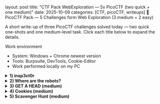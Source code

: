layout: post
title: "CTF Pack WebExploration — 5x PicoCTF (two quick + one medium)"
date: 2025-10-09
categories: [CTF, picoCTF, writeups]
🧩 PicoCTF Pack — 5 Challenges form Web Exploration (3 medium + 2 easy)

A short write-up of three PicoCTF challenges solved today — two quick one-shots and one medium-level task.
Click each title below to expand the details.

Work environment
- System: Windows + Chrome newest version
- Tools: Burpsuite, DevTools, Cookie-Editor
- Work performed locally on my PC  

<details> <summary><b>1) insp3ct0r </b></summary>
Inspector
🔍 Description
 
First task from Web Exploration field. Here we will have to use DevTools to inspect the site and find the flag.

🛠️ What I did

Opened the page: http://jupiter.challenges.picoctf.org:9670
The page looks like this:  
<img src="../assets/img/ctf-2025-web-exploration/insp3ct0r/5.png" width="600">  
And I click on the HOW tab. Here we can see that to make this site creator used a HTML, CSS and JS.  
<img src="../assets/img/ctf-2025-web-exploration/insp3ct0r/6.png" width="600">  

1. I open DevTool (F12) and start inspecting DOM. Almost immediately I found 1st part of the flag in the HTML file:
   
<img src="../assets/img/ctf-2025-web-exploration/insp3ct0r/1.png" width="600" width="600">

3. Then I move to sources and check mycss.css where I found 2nd part of the flag
   
<img src="../assets/img/ctf-2025-web-exploration/insp3ct0r/2.png" width="600">  

5. And then move to myjs.js where the last part of the flag is waiting.  

<img src="../assets/img/ctf-2025-web-exploration/insp3ct0r/3.png" width="600">  

</details>
<details> <summary><b>2) Where are the robots? </b></summary>
 Where are the robots?
🔍 Description
 
Pretty simple challenge. As the name indicates we will be checking robots.txt file  

🛠️ Steps

1. I open an URL given in the task, and I add at the end of it /robots.txt  
(<i>a text file that website owners create to tell web crawlers (like search engine bots) which pages or directories on their site should not be crawled</i>)

<img src="../assets/img/ctf-2025-web-exploration/where_are_the_robots/1.png" width="600">  

3. In the robot.txt we can see disallow file.html. I puit it at the end of the URL and there is the flag!

<img src="../assets/img/ctf-2025-web-exploration/where_are_the_robots/2.png" width="600">  

</details>
<details> <summary><b>3) GET A HEAD (medium)</b></summary>
GET A HEAD — (medium)
🔍 Description

A medium-level challenge involving the Burp Suite to manipulate the HTTPS requests.

🛠️ Steps to solve

1. Open the link from the task: http://mercury.picoctf.net:21939/
2. 
<img src="../assets/img/ctf-2025-web-exploration/GET_A_HEAD/4.png" width="600">

4. The site changes color accordingly to the button we click. If we click blue option there is POST request, when red there is a GET  
BLUE:

<img src="../assets/img/ctf-2025-web-exploration/GET_A_HEAD/5.png" width="600">

RED:  

<img src="../assets/img/ctf-2025-web-exploration/GET_A_HEAD/6.png" width="600">  

6. As the title of the challenge is GET a HEAD - I assume the GET is the request we want to experiment with. I intercept GET request and switch GET for HEAD - as in the challenge title and send
And there it is! The flag:

<img src="../assets/img/ctf-2025-web-exploration/GET_A_HEAD/3.png" width="600">

</details>
<details> <summary><b>4) Cookies (medium)</b></summary>
Cookies — (medium)
🔍 Description
Who doesn't love cookies? Try to figure out the best one.
Here we will have to use cookies to find the flag. I'll use Chrome add-on Cookie-Manager - which allows users to view, edit, delete, and manage the cookies stored by their browse

🛠️ Steps to solve

1. I opened the page: http://mercury.picoctf.net:17781/ It looked like this:

<img src="../assets/img/ctf-2025-web-exploration/Cookies/1.png" width="600">  

After opening page we could see only one cookie Named: name with Value: -1  

3. First I opened Cookie-Editor add-on and tried to add earch for the cookie from the placeholder in the search bar: snickerdoodle - it was proper value, but wrong cookie. We got new cookie with value 0
  
5. Idea that popped in my head was: There is too many kind of cookies to tre guessing it :D. Let's try from a different angle.

<img src="../assets/img/Web Exploration/Cookies/3.png" width="600">  

7. I use Cookie-Editor to change the cookie value from 0, to 1 save it and reload the page and we got next cookie name but still wrong
  
9. Then I trieds 50, 40, 30 - nothing. Tried 20 and it works but wrong cookie (at this point I hoped the last one will be the flag) so I tried 29 - nothing, then 28 - cookie, but again, not very special... :)  

11. Finally I found the right one!

<img src="../assets/img/Web Exploration/Cookies/4.png" width="600">  

I'll add automated solution with Burp Suite intruder or another script soon, because it seems very so I'll leave place here for it! :D

</details>
<details> <summary><b>5) Scavenger Hunt (medium)</b></summary>
Cookies — (medium)
🔍 Description
There is some interesting information hidden around this site.
We will search throrugh the page, to find parts of the flag.

🛠️ What I did

1. First ofcourse I open the page: http://mercury.picoctf.net:5080/

3. And start classic from DevTools and DOM analyzing and immediately we can see first part of the flag

<img src="../assets/img/ctf-2025-web-exploration/Scavenger_Hunt/2.png" width="600">  

4. Then I go to sources and and CSS and here is the 2nd part... however we don't know how many parts there is, I don't think it will be only 3 :D

<img src="../assets/img/ctf-2025-web-exploration/Scavenger_Hunt/3.png" width="600">  

5. Let's go see the js file. Here we have hint <i>How can I keep Google from indexing my website?</i> instead of the flag part.
  
6. The idea that comes to my mind is to check as in previous challenge - robots.txt - so I add it to the URL and there it is 3rd part with another hint

<img src="../assets/img/ctf-2025-web-exploration/Scavenger_Hunt/1.png" width="600">

7. Here I stucked for a moment, had no really idea where to search only hint was that its apache. After about ~1hr of tries and doing some resarch I found that: .htaccess is a configuration file used by Apache-based web servers and it worked - I replaced /robots.txt at the end of the URL with /.htaccess and I found it 4th part of the flag with another hint
   
<img src="../assets/img/ctf-2025-web-exploration/Scavenger_Hunt/4.png" width="600">  

9. And another resarch, after some time I found that DS_Store is a file that stores custom attributes of its containing folder, such as folder view options, icon positions - It took me a while to find out, but there is final part!

<img src="../assets/img/ctf-2025-web-exploration/Scavenger_Hunt/7.png" width="600">  

</details>
